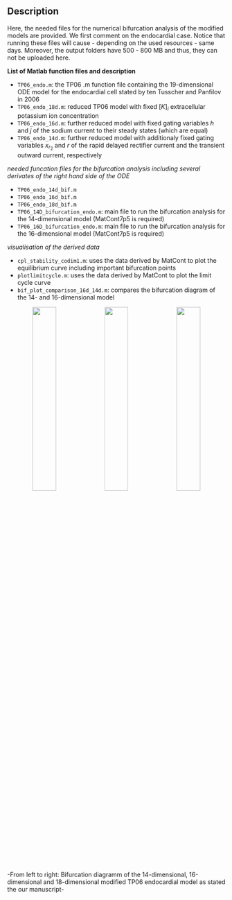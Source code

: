 ## Description

Here, the needed files for the numerical bifurcation analysis of the modified models are provided. We first comment on the endocardial case. Notice that running these files will cause - depending on the used resources - same days. Moreover, the output folders have 500 - 800 MB and thus, they can not be uploaded here.

**List of Matlab function files and description**
- `TP06_endo.m`: the TP06 .m function file containing the 19-dimensional ODE model for the endocardial cell stated by ten Tusscher and Panfilov in 2006
- `TP06_endo_18d.m`: reduced TP06 model with fixed $[K]_i$ extracellular potassium ion concentration
- `TP06_endo_16d.m`: further reduced model with fixed gating variables $h$ and $j$ of the sodium current to their steady states (which are equal)
- `TP06_endo_14d.m`: further reduced model with additionaly fixed gating variables $x_{r_2}$ and $r$ of the rapid delayed rectifier current and the transient outward current, respectively
  
*needed funcation files for the bifurcation analysis including several derivates of the right hand side of the ODE*
- `TP06_endo_14d_bif.m` 
- `TP06_endo_16d_bif.m`
- `TP06_endo_18d_bif.m`
- `TP06_14D_bifurcation_endo.m`: main file to run the bifurcation analysis for the 14-dimensional model (MatCont7p5 is required)
- `TP06_16D_bifurcation_endo.m`: main file to run the bifurcation analysis for the 16-dimensional model (MatCont7p5 is required)

*visualisation of the derived data*
- `cpl_stability_codim1.m`: uses the data derived by MatCont to plot the equilibrium curve including important bifurcation points
- `plotlimitcycle.m`: uses the data derived by MatCont to plot the limit cycle curve
- `bif_plot_comparison_16d_14d.m`: compares the bifurcation diagram of the 14- and 16-dimensional model

<p align="center">
<img src="https://github.com/andreerhardt/cardiac-dynamics-of-the-TP06-model-with-focus-on-EADs/blob/main/media/bif_plot_14d.png" width="33%"/><img src="https://github.com/andreerhardt/cardiac-dynamics-of-the-TP06-model-with-focus-on-EADs/blob/main/media/bif_plot_16d.png" width="33%"/><img src="https://github.com/andreerhardt/cardiac-dynamics-of-the-TP06-model-with-focus-on-EADs/blob/main/media/bif_plot_18d.png" width="33%"/>
  
  -From left to right: Bifurcation diagramm of the 14-dimensional, 16-dimensional and 18-dimensional modified TP06 endocardial model as stated the our manuscript-
</p>

